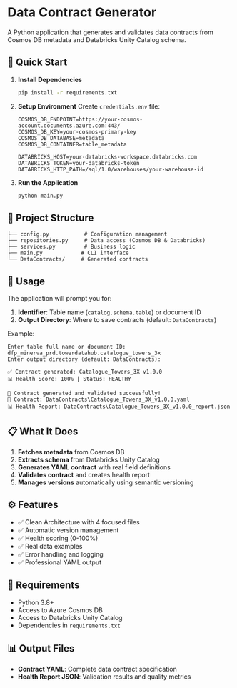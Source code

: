 # Data Contract Generator

A Python application that generates and validates data contracts from Cosmos DB metadata and Databricks Unity Catalog schema.

## 🚀 Quick Start

1. **Install Dependencies**
   ```bash
   pip install -r requirements.txt
   ```

2. **Setup Environment**
   Create `credentials.env` file:
   ```env
   COSMOS_DB_ENDPOINT=https://your-cosmos-account.documents.azure.com:443/
   COSMOS_DB_KEY=your-cosmos-primary-key
   COSMOS_DB_DATABASE=metadata
   COSMOS_DB_CONTAINER=table_metadata
   
   DATABRICKS_HOST=your-databricks-workspace.databricks.com
   DATABRICKS_TOKEN=your-databricks-token
   DATABRICKS_HTTP_PATH=/sql/1.0/warehouses/your-warehouse-id
   ```

3. **Run the Application**
   ```bash
   python main.py
   ```

## 📁 Project Structure

```
├── config.py           # Configuration management
├── repositories.py     # Data access (Cosmos DB & Databricks)
├── services.py         # Business logic
├── main.py            # CLI interface
└── DataContracts/     # Generated contracts
```

## 🎯 Usage

The application will prompt you for:
1. **Identifier**: Table name (`catalog.schema.table`) or document ID
2. **Output Directory**: Where to save contracts (default: `DataContracts`)

Example:
```
Enter table full name or document ID: dfp_minerva_prd.towerdatahub.catalogue_towers_3x
Enter output directory (default: DataContracts): 

✅ Contract generated: Catalogue_Towers_3X v1.0.0
📊 Health Score: 100% | Status: HEALTHY

🎉 Contract generated and validated successfully!
📄 Contract: DataContracts\Catalogue_Towers_3X_v1.0.0.yaml
📊 Health Report: DataContracts\Catalogue_Towers_3X_v1.0.0_report.json
```

## 📋 What It Does

1. **Fetches metadata** from Cosmos DB
2. **Extracts schema** from Databricks Unity Catalog
3. **Generates YAML contract** with real field definitions
4. **Validates contract** and creates health report
5. **Manages versions** automatically using semantic versioning

## ⚙️ Features

- ✅ Clean Architecture with 4 focused files
- ✅ Automatic version management
- ✅ Health scoring (0-100%)
- ✅ Real data examples
- ✅ Error handling and logging
- ✅ Professional YAML output

## 🔧 Requirements

- Python 3.8+
- Access to Azure Cosmos DB
- Access to Databricks Unity Catalog
- Dependencies in `requirements.txt`

## 📊 Output Files

- **Contract YAML**: Complete data contract specification
- **Health Report JSON**: Validation results and quality metrics
